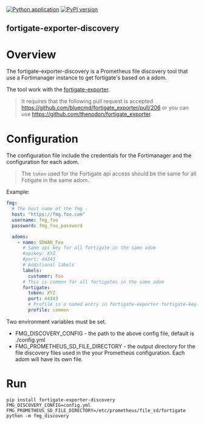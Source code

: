 [![Python application](https://github.com/thenodon/fortigate-exporter-discovery//actions/workflows/python-app.yml/badge.svg)](https://github.com/thenodon/fortigate-exporter-discovery//actions/workflows/python-app.yml)
[![PyPI version](https://badge.fury.io/py/fortigate-exporter-discovery.svg)](https://badge.fury.io/py/fortigate-exporter-discovery)

fortigate-exporter-discovery
------------------------
# Overview

The fortigate-exporter-discovery is a Prometheus file discovery tool that use a Fortimanager instance
to get fortigate's based on a adom.

The tool work with the [fortigate-exporter](https://github.com/bluecmd/fortigate_exporter).
> It requires that the following pull request is accepted https://github.com/bluecmd/fortigate_exporter/pull/206 or 
> you can use https://github.com/thenodon/fortigate_exporter. 

# Configuration

The configuration file include the credentials for the Fortimanager and the configuration for each adom.
> The `token` used for the Fortigate api access should be the same for all Fotigate in the same adom.

Example:

```yaml
fmg:
  # The host name of the fmg - 
  host: "https://fmg.foo.com"
  username: fmg_foo
  password: fmg_foo_password

  adoms:
    - name: SDWAN_Foo
      # Same api key for all fortigate in the same adom
      #apikey: XYZ
      #port: 44343
      # Additional labels
      labels:
        customer: Foo
      # This is common for all fortigates in the same adom
      fortigate:
        token: XYZ
        port: 44343
        # Profile is a named entry in fortigate-exporter fortigate-key.yaml file to get probes exclude/includes
        profile: common
```

Two environment variables must be set.

- FMG_DISCOVERY_CONFIG - the path to the above config file, default is ./config.yml
- FMG_PROMETHEUS_SD_FILE_DIRECTORY - the output directory for the file discovery files used in the your Prometheus
configuration. Each adom will have its own file.


# Run 

```shell
pip install fortigate-exporter-discovery
FMG_DISCOVERY_CONFIG=config.yml
FMG_PROMETHEUS_SD_FILE_DIRECTORY=/etc/prometheus/file_sd/fortigate
python -m fmg_discovery
```


